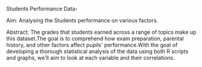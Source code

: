 Students Performance Data-

Aim:
Analysing the Students performance on various factors.

Abstract:
The grades that students earned across a range of topics make up this dataset.The goal is to comprehend how exam preparation, parental history, and other factors affect pupils' performance.With the goal of developing a thorough statistical analysis of the data using both R scripts and graphs, we'll aim to look at each variable and their correlations.